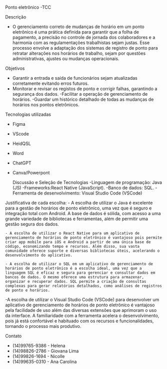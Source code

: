 Ponto eletrônico -TCC


Descrição
- O gerenciamento correto de mudanças de horário em um ponto eletrônico é uma prática definida para garantir que a folha de pagamento, a precisão no controle de jornada dos colaboradores e a harmonia com as regulamentações trabalhistas sejam justas. Esse processo envolve a adaptação dos sistemas de registro de ponto para retratar alterações nos horários de trabalho, sejam por questões administrativas, ajustes ou mudanças operacionais.

Objetivos
- Garantir a entrada e saída de funcionários sejam atualizadas corretamente evitando erros futuros.
- Monitorar e revisar os registos de ponto e corrigir falhas, garantindo a segurança dos dados.
-Facilitar a operação de gerenciamento de horários.
-Guardar um histórico detalhado de todas as mudanças de horários nos pontos eletrônicos.

Tecnologias utilizadas
- Figma
- VScode
- HeidQSL
- Word
- ChatGPT
- Canva/Powerpont

  Discussão e Seleção de Tecnologias
	-Linguagem de programação: Java (JS)
	-Frameworks:React Native (JavaScript).
	-Banco de dados: SQL.
	-Ferramenta de desenvolvimento: Visual Studio Code (VSCode) 


 Justificativa de cada escolha:
	- A escolha de utilizar o Java é excelente para a gestão de horários de ponto eletrônico, uma vez que é seguro e integração total com Android. A base de dados é sólida, com acesso a uma grande variedade de bibliotecas e ferramentas, além de permitir uma gestão segura dos dados.

	- A escolha de utilizar o React Native para um aplicativo de gerenciamento de horários de ponto eletrônico é vantajoso pois permite criar app mobile para iOS e Android a partir de uma única base de código, economizando tempo e recursos. Além disso, sua vasta comunidade oferece suporte e diversas bibliotecas úteis, acelerando o desenvolvimento do aplicativo.

	- A escolha de utilizar o SQL em um aplicativo de gerenciamento de horários de ponto eletrônico é a escolha ideal, uma vez que a linguagem SQL é eficaz e segura para gerenciar e consultar dados em bancos de dados. O mesmo oferece uma estrutura para armazenar, organizar e recuperar dados. SQL permite a criação de consultas complexas para gerar relatórios detalhados, como análises de registros de ponto e horários.

-A escolha de utilizar o Visual Studio Code (VSCode) para desenvolver um aplicativo de gerenciamento de horários de ponto eletrônico é vantajoso pela facilidade de uso além das diversas extensões que aprimoram o uso da interface. A familiaridade com a ferramenta acelera o desenvolvimento, pois já está confortável e habituado com os recursos e funcionalidades, tornando o processo mais produtivo.



Contato
- (14)99765-9386 - Helena
- (14)98826-2786 - Giovana Lima
- (14)99826-1694 - Nicolle
- (14)99635-0310 - Ana Carolina
